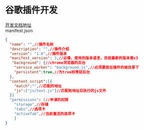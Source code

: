 # 谷歌插件开发


[开发文档地址](https://developer.chrome.com/docs/extensions/mv3/manifest/)
<br>
manifest.json

```json
{
  "name": "",//插件名称
  "description": "",//插件介绍
  "version": "1.0",//插件版本
  "manifest_version": 3,//必填，使用的版本语言，目前最新的版本是v3
   "background": {//chrome浏览器的后台
    "service_worker": "background.js",//必须要放在插件的根目录下
    "persistent":true,//为true则常驻后台
  },
  "content_script":[{
    "match":"",//匹配的地址
    "js":["js/test.js"]//匹配到地址后执行的js文件
  }]
  "permissions": [//申请的权限
    "storage",//存储
    "tabs",//选项卡
    "activeTab",//当前激活的选项卡
    ]
}
```